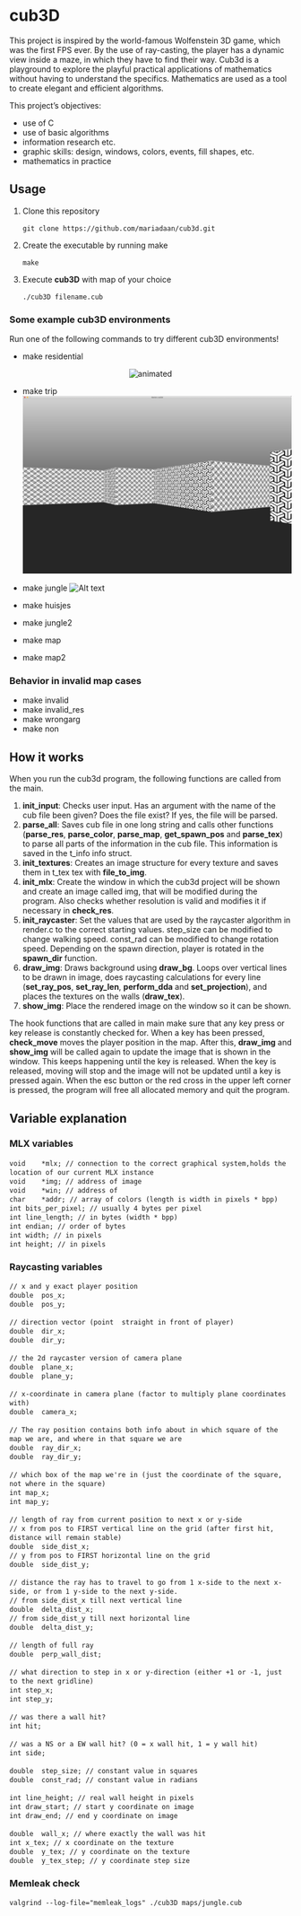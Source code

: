 
# cub3D

This project is inspired by the world-famous Wolfenstein 3D game, which
was the first FPS ever. By the use of ray-casting, the player has a dynamic view inside a maze, in which they have to find their way. Cub3d is a playground to explore the playful practical applications of mathematics without having to understand the specifics. Mathematics are used as a tool to create elegant and efficient algorithms.

This project’s objectives:
- use of C
- use of basic algorithms
- information research etc.
- graphic skills: design, windows, colors, events, fill shapes, etc.
- mathematics in practice

## Usage
1. Clone this repository
   ```console
   git clone https://github.com/mariadaan/cub3d.git
   ```
2. Create the executable by running make
   ```console
   make
   ```
3. Execute **cub3D** with map of your choice
   ```console
   ./cub3D filename.cub
   ```

### Some example cub3D environments
Run one of the following commands to try different cub3D environments! 

- make residential
<p align="center">
<img src="/pics/trim.gif" alt="animated" />
</p>

- make trip
![Alt text](/pics/trip.png "Trip")

- make jungle
![Alt text](/pics/jungle.png "Jungle")

- make huisjes

- make jungle2

- make map

- make map2

### Behavior in invalid map cases
- make invalid
- make invalid_res
- make wrongarg
- make non

## How it works
When you run the cub3d program, the following functions are called from the main.

1. **init_input**: Checks user input. Has an argument with the name of the cub file been given?
	Does the file exist? If yes, the file will be parsed.
2. **parse_all**: Saves cub file in one long string and calls other functions (**parse_res**, 			**parse_color**, **parse_map**, **get_spawn_pos** and **parse_tex**) to parse all
	parts of the information in the cub file. This information is saved in the
	t_info info struct. 
2. **init_textures**: Creates an image structure for every texture and saves them in t_tex tex with 	**file_to_img**.
3. **init_mlx**: Create the window in which the cub3d project will be shown and create an
	image called img, that will be modified during the program. Also checks whether resolution is valid and modifies it if necessary in **check_res**. 
4. **init_raycaster**: Set the values that are used by the raycaster algorithm in render.c to the
	correct starting values. step_size can be modified to change walking speed.
	const_rad can be modified to change rotation speed. Depending on the spawn
	direction, player is rotated in the **spawn_dir** function.
5. **draw_img**: Draws background using **draw_bg**. Loops over vertical lines to be drawn in image, 	does raycasting calculations for every line (**set_ray_pos**, **set_ray_len**, **perform_dda** 		and **set_projection**), and places the textures on the walls (**draw_tex**).
6. **show_img**: Place the rendered image on the window so it can be shown. 

The hook functions that are called in main make sure that any key press or key release is constantly checked for. When a key has been pressed, **check_move** moves the player position in the map. After this, **draw_img** and **show_img** will be called again to update the image that is shown in the window. This keeps happening until the key is released. When the key is released, moving will stop and the image will not be updated until a key is pressed again. When the esc button or the red cross in the upper left corner is pressed, the program will free all allocated memory and quit the program.

## Variable explanation

### MLX variables 
	void	*mlx; // connection to the correct graphical system,holds the location of our current MLX instance
	void	*img; // address of image
	void	*win; // address of
	char	*addr; // array of colors (length is width in pixels * bpp)
	int	bits_per_pixel; // usually 4 bytes per pixel
	int	line_length; // in bytes (width * bpp)
	int	endian; // order of bytes
	int	width; // in pixels
	int	height; // in pixels

### Raycasting variables 
	// x and y exact player position
	double	pos_x;
	double	pos_y;

	// direction vector (point	straight in front of player)
	double	dir_x;
	double	dir_y;

	// the 2d raycaster version of camera plane
	double	plane_x;
	double	plane_y;

	// x-coordinate in camera plane (factor to multiply plane coordinates with)
	double	camera_x;

	// The ray position contains both info about in which square of the map we are, and where in that square we are
	double	ray_dir_x;
	double	ray_dir_y;

	// which box of the map we're in (just the coordinate of the square, not where in the square)
	int	map_x;
	int	map_y;

	// length of ray from current position to next x or y-side
	// x from pos to FIRST vertical line on the grid (after first hit, distance will remain stable)
	double	side_dist_x;
	// y from pos to FIRST horizontal line on the grid
	double	side_dist_y;

	// distance the ray has to travel to go from 1 x-side to the next x-side, or from 1 y-side to the next y-side.
	// from side_dist_x till next vertical line
	double	delta_dist_x;
	// from side_dist_y till next horizontal line
	double	delta_dist_y;

	// length of full ray
	double	perp_wall_dist;

	// what direction to step in x or y-direction (either +1 or -1, just to the next gridline)
	int	step_x;
	int	step_y;

	// was there a wall hit?
	int	hit;

	// was a NS or a EW wall hit? (0 = x wall hit, 1 = y wall hit)
	int	side;

	double	step_size; // constant value in squares
	double	const_rad; // constant value in radians

	int	line_height; // real wall height in pixels
	int	draw_start; // start y coordinate on image
	int	draw_end; // end y coordinate on image

	double	wall_x; // where exactly the wall was hit
	int	x_tex; // x coordinate on the texture
	double	y_tex; // y coordinate on the texture
	double	y_tex_step; // y coordinate step size

### Memleak check
```console
valgrind --log-file="memleak_logs" ./cub3D maps/jungle.cub
```